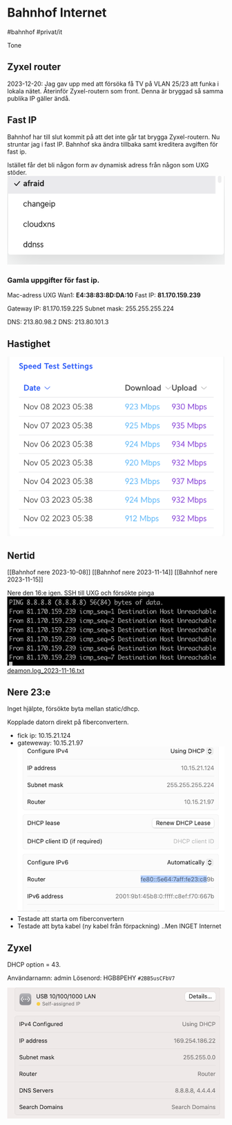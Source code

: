# Bahnhof Internet
#bahnhof #privat/it


Tone 

## Zyxel router
2023-12-20: Jag gav upp med att försöka få TV på VLAN 25/23 att funka i lokala nätet. Återinför Zyxel-routern som front. Denna är bryggad så samma publika IP gäller ändå.

## Fast IP
Bahnhof har till slut kommit på att det inte går tat brygga Zyxel-routern. Nu struntar jag i fast IP. Bahnhof ska ändra tillbaka samt kreditera avgiften för fast ip.

Istället får det bli någon form av dynamisk adress från någon som UXG stöder.
![](Bahnhof%20Internet/image%204.png)<!-- {"width":308} -->

### Gamla uppgifter för fast ip.
Mac-adress UXG Wan1: **E4:38:83:8D:DA:10** 
Fast IP: **81.170.159.239**

Gateway IP: 81.170.159.225
Subnet mask: 255.255.255.224

DNS: 213.80.98.2
DNS: 213.80.101.3

## Hastighet
![](Bahnhof%20Internet/image.png)<!-- {"width":319} -->


## Nertid
[[Bahnhof nere 2023-10-08]]
[[Bahnhof nere 2023-11-14]]
[[Bahnhof nere 2023-11-15]]

Nere den 16:e igen.
SSH till UXG och försökte pinga
![](Bahnhof%20Internet/image%202.png)<!-- {"width":332} -->
[deamon.log_2023-11-16.txt](Bahnhof%20Internet/deamon.log_2023-11-16.txt)<!-- {"embed":"true"} -->

## Nere 23:e 
Inget hjälpte, försökte byta mellan static/dhcp.

Kopplade datorn direkt på fiberconvertern.
- fick ip: 10.15.21.124
- gateweway: 10.15.21.97
![](Bahnhof%20Internet/image%203.png)<!-- {"width":300} -->
- Testade att starta om fiberconvertern
- Testade att byta kabel (ny kabel från förpackning)
..Men INGET Internet



## Zyxel
DHCP option = 43.

Användarnamn: admin
Lösenord: HGB8PEHY
`#2BB5usCFbV7`

![](Bahnhof%20Internet/image%205.png)
